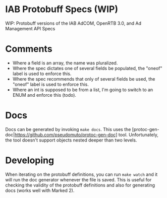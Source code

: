 # IAB Protobuff Specs (WIP)
WIP: Protobuff versions of the IAB AdCOM, OpenRTB 3.0, and Ad Management API Specs

# Comments
* Where a field is an array, the name was pluralized.
* Where the spec dictates one of several fields be populated, the "oneof" label is used to enforce this.
* Where the spec recommends that only of several fields be used, the "oneof" label is used to enforce this.
* Where an int is supposed to be from a list, I'm going to switch to an ENUM and enforce this (todo).

# Docs
Docs can be generated by invoking `make docs`. This uses the [protoc-gen-doc|https://github.com/pseudomuto/protoc-gen-doc] tool. Unfortunately, the tool doesn't support objects nested deeper than two levels.

# Developing
When iterating on the protobuff definitions, you can run `make watch` and it will run the doc generator whenever the file is saved. This is useful for checking the validity of the protobuff definitions and also for generating docs (works well with Marked 2).
